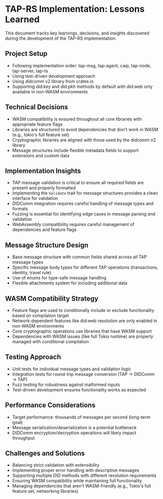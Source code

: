 # TAP-RS Implementation: Lessons Learned

This document tracks key learnings, decisions, and insights discovered during the development of the TAP-RS implementation.

## Project Setup
- Following implementation order: tap-msg, tap-agent, caip, tap-node, tap-server, tap-ts
- Using test-driven development approach
- Using didcomm v2 library from crates.io
- Supporting did:key and did:pkh methods by default with did:web only available in non-WASM environments

## Technical Decisions
- WASM compatibility is ensured throughout all core libraries with appropriate feature flags
- Libraries are structured to avoid dependencies that don't work in WASM (e.g., tokio's full feature set)
- Cryptographic libraries are aligned with those used by the didcomm v2 library
- Message structures include flexible metadata fields to support extensions and custom data

## Implementation Insights
- TAP message validation is critical to ensure all required fields are present and properly formatted
- Implementing the `Validate` trait for message structures provides a clean interface for validation
- DIDComm integration requires careful handling of message types and formats
- Fuzzing is essential for identifying edge cases in message parsing and validation
- WebAssembly compatibility requires careful management of dependencies and feature flags

## Message Structure Design
- Base message structure with common fields shared across all TAP message types
- Specific message body types for different TAP operations (transactions, identity, travel rule)
- Use of enums for type-safe message handling
- Flexible attachments system for including additional data

## WASM Compatibility Strategy
- Feature flags are used to conditionally include or exclude functionality based on compilation target
- Network-dependent features like did:web resolution are only enabled in non-WASM environments
- Core cryptographic operations use libraries that have WASM support
- Dependencies with WASM issues (like full Tokio runtime) are properly managed with conditional compilation

## Testing Approach
- Unit tests for individual message types and validation logic
- Integration tests for round-trip message conversion (TAP → DIDComm → TAP)
- Fuzz testing for robustness against malformed inputs
- Test-driven development ensures functionality works as expected

## Performance Considerations
- Target performance: thousands of messages per second (long-term goal)
- Message serialization/deserialization is a potential bottleneck
- DIDComm encryption/decryption operations will likely impact throughput

## Challenges and Solutions
- Balancing strict validation with extensibility
- Implementing proper error handling with descriptive messages
- Supporting multiple DID methods with different resolution requirements
- Ensuring WASM compatibility while maintaining full functionality
- Managing dependencies that aren't WASM-friendly (e.g., Tokio's full feature set, networking libraries)

